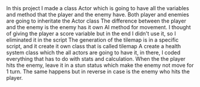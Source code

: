 ##
In this project I made a class Actor which is going to have all the variables and method that the player and the enemy have. Both player and enemies are going to inheritate the Actor class
The difference between the player and the enemy is the enemy has it own AI method for movement. I thought of giving the player a score variable but in the end I didn't use it, so I eliminated it in the script
The generation of the tilemap is in a specific script, and it create it own class that is called tilemap
A create a health system class which the all actors are going to have it, in there, I coded everything that has to do with stats and calculation.
When the the player hits the enemy, leave it in a stun status which make the enemy not move for 1 turn.
The same happens but in reverse in case is the enemy who hits the player.
##
